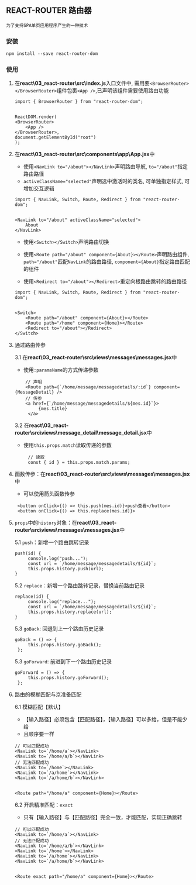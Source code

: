 ## REACT-ROUTER 路由器

    为了支持SPA单页应用程序产生的一种技术

### 安装

    npm install --save react-router-dom

### 使用

1. 在**react\03_react-router\src\index.js**入口文件中, 需用要`<BrowserRouter></BrowserRouter>`组件包裹`<App />`,已声明该组件需要使用路由功能

   ```
   import { BrowserRouter } from "react-router-dom";


   ReactDOM.render(
   <BrowserRouter>
       <App />
   </BrowserRouter>,
   document.getElementById("root")
   );
   ```

2. 在**react\03_react-router\src\components\app\App.jsx**中

   - 使用`<NavLink to="/about"></NavLink>`声明路由导航, `to="/about"`指定路由路径
   - `activeClassName="selected"`声明选中激活时的类名, 可单独指定样式, 可增加交互逻辑

   ```
   import { NavLink, Switch, Route, Redirect } from "react-router-dom";


   <NavLink to="/about" activeClassName="selected">
       About
   </NavLink>
   ```

   - 使用`<Switch></Switch>`声明路由切换

   - 使用`<Route path="/about" component={About}></Route>`声明路由组件, `path="/about"`匹配`NavLink`的路由路径, `component={About}`指定路由匹配的组件
   - 使用`<Redirect to="/about"></Redirect>`重定向根路由跳转的路由路径

   ```
   import { NavLink, Switch, Route, Redirect } from "react-router-dom";


   <Switch>
       <Route path="/about" component={About}></Route>
       <Route path="/home" component={Home}></Route>
       <Redirect to="/about"></Redirect>
   </Switch>
   ```

3. 通过路由传参

   3.1 在**react\03_react-router\src\views\messages\messages.jsx**中

   - 使用`:paramsName`的方式传递参数

   ```
       // 声明
       <Route path={`/home/message/messagedetails/:id`} component={MessageDetail} />
       // 传参
       <a href={`/home/message/messagedetails/${mes.id}`}>
            {mes.title}
        </a>
   ```

   3.2 在**react\03_react-router\src\views\message_detail\message_detail.jsx**中

   - 使用`this.props.match`读取传递的参数

   ```
        // 读取
        const { id } = this.props.match.params;
   ```

4. 函数传参：在**react\03_react-router\src\views\messages\messages.jsx**中

   - 可以使用箭头函数传参

   ```
    <button onClick={() => this.push(mes.id)}>push查看</button>
    <button onClick={() => this.replace(mes.id)}>
   ```

5. `props`中的`history`对象：在**react\03_react-router\src\views\messages\messages.jsx**中

   5.1 `push`：新增一个路由跳转记录

   ```
   push(id) {
        console.log("push...");
        const url = `/home/message/messagedetails/${id}`;
        this.props.history.push(url);
   }
   ```

   5.2 `replace`：新增一个路由跳转记录，替换当前路由记录

   ```
   replace(id) {
        console.log("replace...");
        const url = `/home/message/messagedetails/${id}`;
        this.props.history.replace(url);
   }
   ```

   5.3 `goBack`: 回退到上一个路由历史记录

   ```
   goBack = () => {
        this.props.history.goBack();
    };
   ```

   5.3 `goForward`: 前进到下一个路由历史记录

   ```
   goForward = () => {
        this.props.history.goForward();
    };
   ```

6. 路由的模糊匹配与京准备匹配

   6.1 模糊匹配【默认】

   - 【输入路径】必须包含【匹配路径】，【输入路径】可以多给，但是不能少给
   - 且顺序要一样

   ```
   // 可以匹配成功
   <NavLink to=`/home/a`></NavLink>
   <NavLink to=`/home/a/b`></NavLink>
   // 无法匹配成功
   <NavLink to=`/home`></NavLink>
   <NavLink to=`/a/home`></NavLink>
   <NavLink to=`/a/home/b`></NavLink>


   <Route path="/home/a" component={Home}></Route>
   ```

   6.2 开启精准匹配：`exact`

   - 只有【输入路径】与【匹配路径】完全一致，才能匹配，实现正确跳转

   ```
   // 可以匹配成功
   <NavLink to=`/home/a`></NavLink>
   // 无法匹配成功
   <NavLink to=`/home/a/b`></NavLink>
   <NavLink to=`/home`></NavLink>
   <NavLink to=`/a/home`></NavLink>
   <NavLink to=`/a/home/b`></NavLink>


   <Route exact path="/home/a" component={Home}></Route>
   ```

